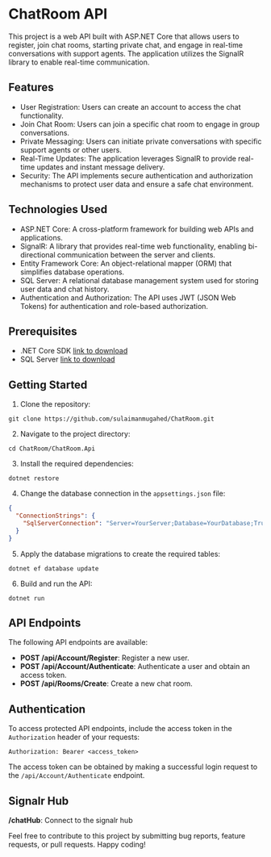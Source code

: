 # ChatRoom API

This project is a web API built with ASP.NET Core that allows users to register, join chat rooms, starting private chat, and engage in real-time conversations with support agents. The application utilizes the SignalR library to enable real-time communication.

## Features

- User Registration: Users can create an account to access the chat functionality.
- Join Chat Room: Users can join a specific chat room to engage in group conversations.
- Private Messaging: Users can initiate private conversations with specific support agents or other users.
- Real-Time Updates: The application leverages SignalR to provide real-time updates and instant message delivery.
- Security: The API implements secure authentication and authorization mechanisms to protect user data and ensure a safe chat environment.


## Technologies Used

- ASP.NET Core: A cross-platform framework for building web APIs and applications.
- SignalR: A library that provides real-time web functionality, enabling bi-directional communication between the server and clients.
- Entity Framework Core: An object-relational mapper (ORM) that simplifies database operations.
- SQL Server: A relational database management system used for storing user data and chat history.
- Authentication and Authorization: The API uses JWT (JSON Web Tokens) for authentication and role-based authorization.

## Prerequisites

- .NET Core SDK [link to download](https://dotnet.microsoft.com/download)
- SQL Server [link to download](https://www.microsoft.com/en-us/sql-server/sql-server-downloads)

## Getting Started

1. Clone the repository:

```
git clone https://github.com/sulaimanmugahed/ChatRoom.git
```

2. Navigate to the project directory:

```
cd ChatRoom/ChatRoom.Api
```

3. Install the required dependencies:

```
dotnet restore
```

4. Change the database connection in the `appsettings.json` file:

```json
{
  "ConnectionStrings": {
    "SqlServerConnection": "Server=YourServer;Database=YourDatabase;Trusted_Connection=True;MultipleActiveResultSets=true"
  }
}
```

5. Apply the database migrations to create the required tables:

```
dotnet ef database update
```

6. Build and run the API:

```
dotnet run
```

## API Endpoints

The following API endpoints are available:

- **POST /api/Account/Register**: Register a new user.
- **POST /api/Account/Authenticate**: Authenticate a user and obtain an access token.
- **POST /api/Rooms/Create**: Create a new chat room.

## Authentication

To access protected API endpoints, include the access token in the `Authorization` header of your requests:

```
Authorization: Bearer <access_token>
```

The access token can be obtained by making a successful login request to the `/api/Account/Authenticate` endpoint.

## Signalr Hub
 **/chatHub**: Connect to the signalr hub



Feel free to contribute to this project by submitting bug reports, feature requests, or pull requests. Happy coding!
